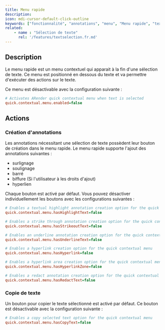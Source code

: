 ```yaml
---
title: Menu rapide
description:
icon: mdi-cursor-default-click-outline
keywords: ["fonctionnalité", "annotations", "menu", "Menu rapide", "texte"]
related:
    - name : "Sélection de texte"
      rel: '/features/textselection.fr.md'
---
```


## Description

Le menu rapide est un menu contextuel qui apparait à la fin d'une sélection de texte. 
Ce menu est positionné en dessous du texte et va permettre d'exécuter des actions sur le texte.

Ce menu est désactivable avec la configuration suivante : 

```cfg
# Activates ARender quick contextual menu when text is selected
quick.contextual.menu.enabled=false
```



## Actions

### Création d'annotations

Les annotations nécessitant une sélection de texte possèdent leur bouton de création dans le menu rapide.
Le menu rapide supporte l'ajout des annotations suivantes : 
- surlignage
- soulignage
- barré
- biffure (Si l'utilisateur à les droits d'ajout)
- hyperlien 

Chaque bouton est activé par défaut. Vous pouvez désactiver individuellement les boutons avec les configurations suivantes : 

```cfg
# Enables a textual highlight annotation creation option for the quick contextual menu
quick.contextual.menu.hasHighlightText=false

# Enables a strike through annotation creation option for the quick contextual menu
quick.contextual.menu.hasStrikeoutText=false

# Enables an underline annotation creation option for the quick contextual menu
quick.contextual.menu.hasUnderlineText=false

# Enables a hyperlink creation option for the quick contextual menu
quick.contextual.menu.hasHyperlink=false

# Enables a hyperlink area creation option for the quick contextual menu
quick.contextual.menu.hasHyperlinkZone=false

# Enables a redact annotation creation option for the quick contextual menu
quick.contextual.menu.hasRedactText=false
```



### Copie de texte

Un bouton pour copier le texte sélectionné est activé par défaut.
Ce bouton est désactivable avec la configuration suivante : 


```cfg
# Enables a copy selected text option for the quick contextual menu
quick.contextual.menu.hasCopyText=false
```

